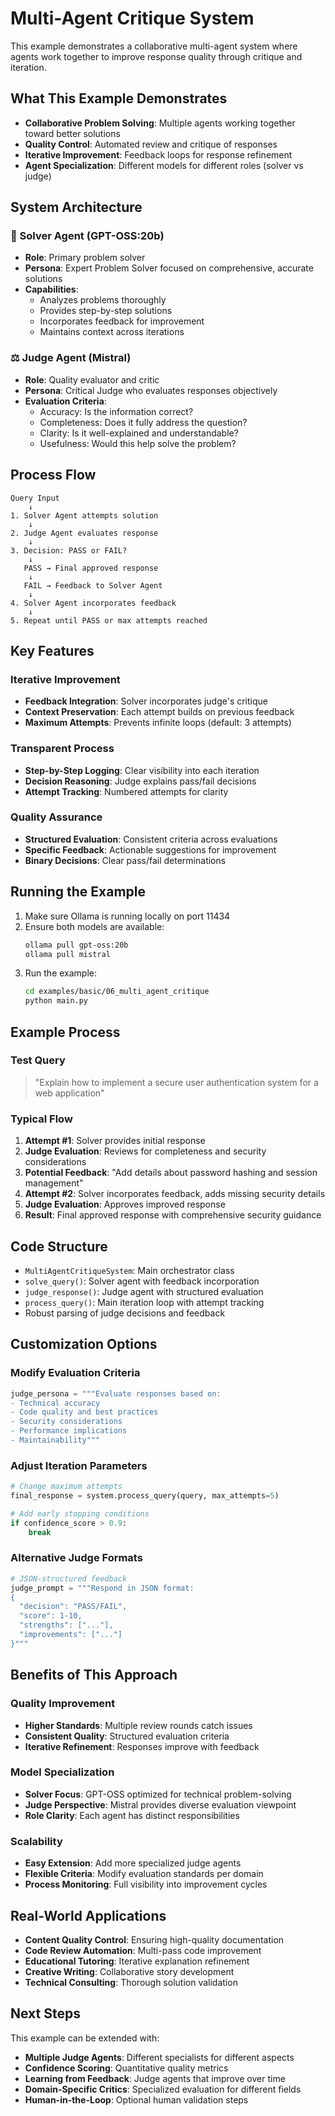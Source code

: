 # Multi-Agent Critique System

This example demonstrates a collaborative multi-agent system where agents work together to improve response quality through critique and iteration.

## What This Example Demonstrates

- **Collaborative Problem Solving**: Multiple agents working together toward better solutions
- **Quality Control**: Automated review and critique of responses
- **Iterative Improvement**: Feedback loops for response refinement
- **Agent Specialization**: Different models for different roles (solver vs judge)

## System Architecture

### 🔧 Solver Agent (GPT-OSS:20b)
- **Role**: Primary problem solver
- **Persona**: Expert Problem Solver focused on comprehensive, accurate solutions
- **Capabilities**: 
  - Analyzes problems thoroughly
  - Provides step-by-step solutions
  - Incorporates feedback for improvement
  - Maintains context across iterations

### ⚖️ Judge Agent (Mistral)
- **Role**: Quality evaluator and critic
- **Persona**: Critical Judge who evaluates responses objectively
- **Evaluation Criteria**:
  - Accuracy: Is the information correct?
  - Completeness: Does it fully address the question?
  - Clarity: Is it well-explained and understandable?
  - Usefulness: Would this help solve the problem?

## Process Flow

```
Query Input
    ↓
1. Solver Agent attempts solution
    ↓
2. Judge Agent evaluates response
    ↓
3. Decision: PASS or FAIL?
    ↓
   PASS → Final approved response
    ↓
   FAIL → Feedback to Solver Agent
    ↓
4. Solver Agent incorporates feedback
    ↓
5. Repeat until PASS or max attempts reached
```

## Key Features

### Iterative Improvement
- **Feedback Integration**: Solver incorporates judge's critique
- **Context Preservation**: Each attempt builds on previous feedback
- **Maximum Attempts**: Prevents infinite loops (default: 3 attempts)

### Transparent Process
- **Step-by-Step Logging**: Clear visibility into each iteration
- **Decision Reasoning**: Judge explains pass/fail decisions
- **Attempt Tracking**: Numbered attempts for clarity

### Quality Assurance
- **Structured Evaluation**: Consistent criteria across evaluations
- **Specific Feedback**: Actionable suggestions for improvement
- **Binary Decisions**: Clear pass/fail determinations

## Running the Example

1. Make sure Ollama is running locally on port 11434
2. Ensure both models are available:
   ```bash
   ollama pull gpt-oss:20b
   ollama pull mistral
   ```
3. Run the example:
   ```bash
   cd examples/basic/06_multi_agent_critique
   python main.py
   ```

## Example Process

### Test Query
> "Explain how to implement a secure user authentication system for a web application"

### Typical Flow
1. **Attempt #1**: Solver provides initial response
2. **Judge Evaluation**: Reviews for completeness and security considerations
3. **Potential Feedback**: "Add details about password hashing and session management"
4. **Attempt #2**: Solver incorporates feedback, adds missing security details
5. **Judge Evaluation**: Approves improved response
6. **Result**: Final approved response with comprehensive security guidance

## Code Structure

- `MultiAgentCritiqueSystem`: Main orchestrator class
- `solve_query()`: Solver agent with feedback incorporation
- `judge_response()`: Judge agent with structured evaluation
- `process_query()`: Main iteration loop with attempt tracking
- Robust parsing of judge decisions and feedback

## Customization Options

### Modify Evaluation Criteria

```python
judge_persona = """Evaluate responses based on:
- Technical accuracy
- Code quality and best practices  
- Security considerations
- Performance implications
- Maintainability"""
```

### Adjust Iteration Parameters

```python
# Change maximum attempts
final_response = system.process_query(query, max_attempts=5)

# Add early stopping conditions
if confidence_score > 0.9:
    break
```

### Alternative Judge Formats

```python
# JSON-structured feedback
judge_prompt = """Respond in JSON format:
{
  "decision": "PASS/FAIL",
  "score": 1-10,
  "strengths": ["..."],
  "improvements": ["..."]
}"""
```

## Benefits of This Approach

### Quality Improvement
- **Higher Standards**: Multiple review rounds catch issues
- **Consistent Quality**: Structured evaluation criteria
- **Iterative Refinement**: Responses improve with feedback

### Model Specialization  
- **Solver Focus**: GPT-OSS optimized for technical problem-solving
- **Judge Perspective**: Mistral provides diverse evaluation viewpoint
- **Role Clarity**: Each agent has distinct responsibilities

### Scalability
- **Easy Extension**: Add more specialized judge agents
- **Flexible Criteria**: Modify evaluation standards per domain
- **Process Monitoring**: Full visibility into improvement cycles

## Real-World Applications

- **Content Quality Control**: Ensuring high-quality documentation
- **Code Review Automation**: Multi-pass code improvement
- **Educational Tutoring**: Iterative explanation refinement
- **Creative Writing**: Collaborative story development
- **Technical Consulting**: Thorough solution validation

## Next Steps

This example can be extended with:
- **Multiple Judge Agents**: Different specialists for different aspects
- **Confidence Scoring**: Quantitative quality metrics
- **Learning from Feedback**: Judge agents that improve over time
- **Domain-Specific Critics**: Specialized evaluation for different fields
- **Human-in-the-Loop**: Optional human validation steps